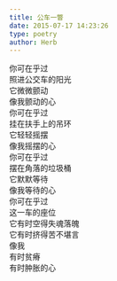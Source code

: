 ```yaml
---  
title: 公车一瞥  
date: 2015-07-17 14:23:26  
type: poetry  
author: Herb    
---  
```

你可在乎过  
照进公交车的阳光  
它微微颤动  
像我颤动的心    
你可在乎过  
挂在扶手上的吊环  
它轻轻摇摆  
像我摇摆的心    
你可在乎过  
摆在角落的垃圾桶  
它默默等待  
像我等待的心    
你可在乎过  
这一车的座位  
它有时空得失魂落魄  
它有时挤得苦不堪言  
像我  
有时贫瘠  
有时肿胀的心